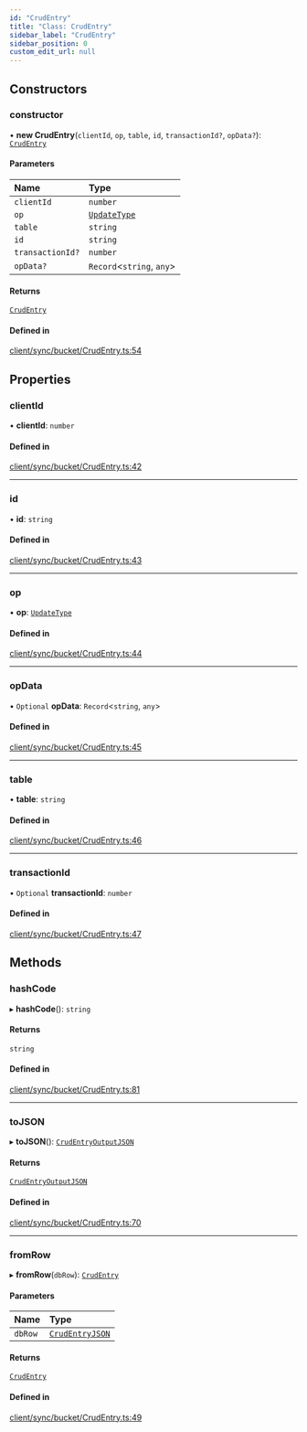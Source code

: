 ```yaml
---
id: "CrudEntry"
title: "Class: CrudEntry"
sidebar_label: "CrudEntry"
sidebar_position: 0
custom_edit_url: null
---
```


## Constructors

### constructor

• **new CrudEntry**(`clientId`, `op`, `table`, `id`, `transactionId?`, `opData?`): [`CrudEntry`](CrudEntry.md)

#### Parameters

| Name | Type |
| :------ | :------ |
| `clientId` | `number` |
| `op` | [`UpdateType`](../enums/UpdateType.md) |
| `table` | `string` |
| `id` | `string` |
| `transactionId?` | `number` |
| `opData?` | `Record`<`string`, `any`\> |

#### Returns

[`CrudEntry`](CrudEntry.md)

#### Defined in

[client/sync/bucket/CrudEntry.ts:54](https://github.com/powersync-ja/powersync-react-native-sdk/blob/65a3c12/packages/powersync-sdk-common/src/client/sync/bucket/CrudEntry.ts#L54)

## Properties

### clientId

• **clientId**: `number`

#### Defined in

[client/sync/bucket/CrudEntry.ts:42](https://github.com/powersync-ja/powersync-react-native-sdk/blob/65a3c12/packages/powersync-sdk-common/src/client/sync/bucket/CrudEntry.ts#L42)

___

### id

• **id**: `string`

#### Defined in

[client/sync/bucket/CrudEntry.ts:43](https://github.com/powersync-ja/powersync-react-native-sdk/blob/65a3c12/packages/powersync-sdk-common/src/client/sync/bucket/CrudEntry.ts#L43)

___

### op

• **op**: [`UpdateType`](../enums/UpdateType.md)

#### Defined in

[client/sync/bucket/CrudEntry.ts:44](https://github.com/powersync-ja/powersync-react-native-sdk/blob/65a3c12/packages/powersync-sdk-common/src/client/sync/bucket/CrudEntry.ts#L44)

___

### opData

• `Optional` **opData**: `Record`<`string`, `any`\>

#### Defined in

[client/sync/bucket/CrudEntry.ts:45](https://github.com/powersync-ja/powersync-react-native-sdk/blob/65a3c12/packages/powersync-sdk-common/src/client/sync/bucket/CrudEntry.ts#L45)

___

### table

• **table**: `string`

#### Defined in

[client/sync/bucket/CrudEntry.ts:46](https://github.com/powersync-ja/powersync-react-native-sdk/blob/65a3c12/packages/powersync-sdk-common/src/client/sync/bucket/CrudEntry.ts#L46)

___

### transactionId

• `Optional` **transactionId**: `number`

#### Defined in

[client/sync/bucket/CrudEntry.ts:47](https://github.com/powersync-ja/powersync-react-native-sdk/blob/65a3c12/packages/powersync-sdk-common/src/client/sync/bucket/CrudEntry.ts#L47)

## Methods

### hashCode

▸ **hashCode**(): `string`

#### Returns

`string`

#### Defined in

[client/sync/bucket/CrudEntry.ts:81](https://github.com/powersync-ja/powersync-react-native-sdk/blob/65a3c12/packages/powersync-sdk-common/src/client/sync/bucket/CrudEntry.ts#L81)

___

### toJSON

▸ **toJSON**(): [`CrudEntryOutputJSON`](../modules.md#crudentryoutputjson)

#### Returns

[`CrudEntryOutputJSON`](../modules.md#crudentryoutputjson)

#### Defined in

[client/sync/bucket/CrudEntry.ts:70](https://github.com/powersync-ja/powersync-react-native-sdk/blob/65a3c12/packages/powersync-sdk-common/src/client/sync/bucket/CrudEntry.ts#L70)

___

### fromRow

▸ **fromRow**(`dbRow`): [`CrudEntry`](CrudEntry.md)

#### Parameters

| Name | Type |
| :------ | :------ |
| `dbRow` | [`CrudEntryJSON`](../modules.md#crudentryjson) |

#### Returns

[`CrudEntry`](CrudEntry.md)

#### Defined in

[client/sync/bucket/CrudEntry.ts:49](https://github.com/powersync-ja/powersync-react-native-sdk/blob/65a3c12/packages/powersync-sdk-common/src/client/sync/bucket/CrudEntry.ts#L49)
